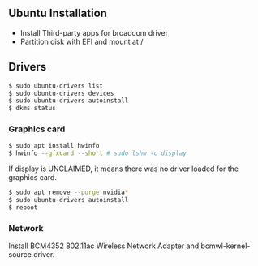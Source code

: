 ## Ubuntu Installation

- Install Third-party apps for broadcom driver
- Partition disk with EFI and mount at /

## Drivers

```sh
$ sudo ubuntu-drivers list
$ sudo ubuntu-drivers devices
$ sudo ubuntu-drivers autoinstall
$ dkms status
```

### Graphics card

```sh
$ sudo apt install hwinfo
$ hwinfo --gfxcard --short # sudo lshw -c display
```

If display is UNCLAIMED, it means there was no driver loaded for the graphics card.

```sh
$ sudo apt remove --purge nvidia*
$ sudo ubuntu-drivers autoinstall
$ reboot
```

### Network

Install BCM4352 802.11ac Wireless Network Adapter and bcmwl-kernel-source driver.
